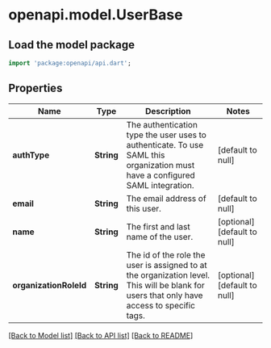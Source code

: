 # openapi.model.UserBase

## Load the model package
```dart
import 'package:openapi/api.dart';
```

## Properties
Name | Type | Description | Notes
------------ | ------------- | ------------- | -------------
**authType** | **String** | The authentication type the user uses to authenticate. To use SAML this organization must have a configured SAML integration. | [default to null]
**email** | **String** | The email address of this user. | [default to null]
**name** | **String** | The first and last name of the user. | [optional] [default to null]
**organizationRoleId** | **String** | The id of the role the user is assigned to at the organization level. This will be blank for users that only have access to specific tags. | [optional] [default to null]

[[Back to Model list]](../README.md#documentation-for-models) [[Back to API list]](../README.md#documentation-for-api-endpoints) [[Back to README]](../README.md)


